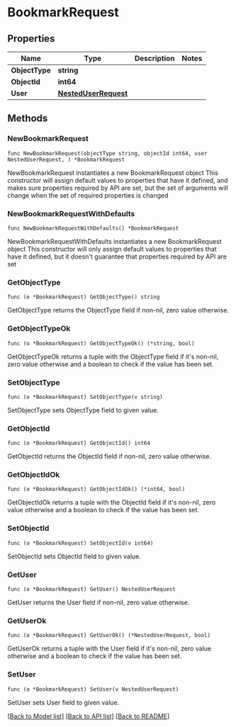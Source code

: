 # BookmarkRequest

## Properties

Name | Type | Description | Notes
------------ | ------------- | ------------- | -------------
**ObjectType** | **string** |  | 
**ObjectId** | **int64** |  | 
**User** | [**NestedUserRequest**](NestedUserRequest.md) |  | 

## Methods

### NewBookmarkRequest

`func NewBookmarkRequest(objectType string, objectId int64, user NestedUserRequest, ) *BookmarkRequest`

NewBookmarkRequest instantiates a new BookmarkRequest object
This constructor will assign default values to properties that have it defined,
and makes sure properties required by API are set, but the set of arguments
will change when the set of required properties is changed

### NewBookmarkRequestWithDefaults

`func NewBookmarkRequestWithDefaults() *BookmarkRequest`

NewBookmarkRequestWithDefaults instantiates a new BookmarkRequest object
This constructor will only assign default values to properties that have it defined,
but it doesn't guarantee that properties required by API are set

### GetObjectType

`func (o *BookmarkRequest) GetObjectType() string`

GetObjectType returns the ObjectType field if non-nil, zero value otherwise.

### GetObjectTypeOk

`func (o *BookmarkRequest) GetObjectTypeOk() (*string, bool)`

GetObjectTypeOk returns a tuple with the ObjectType field if it's non-nil, zero value otherwise
and a boolean to check if the value has been set.

### SetObjectType

`func (o *BookmarkRequest) SetObjectType(v string)`

SetObjectType sets ObjectType field to given value.


### GetObjectId

`func (o *BookmarkRequest) GetObjectId() int64`

GetObjectId returns the ObjectId field if non-nil, zero value otherwise.

### GetObjectIdOk

`func (o *BookmarkRequest) GetObjectIdOk() (*int64, bool)`

GetObjectIdOk returns a tuple with the ObjectId field if it's non-nil, zero value otherwise
and a boolean to check if the value has been set.

### SetObjectId

`func (o *BookmarkRequest) SetObjectId(v int64)`

SetObjectId sets ObjectId field to given value.


### GetUser

`func (o *BookmarkRequest) GetUser() NestedUserRequest`

GetUser returns the User field if non-nil, zero value otherwise.

### GetUserOk

`func (o *BookmarkRequest) GetUserOk() (*NestedUserRequest, bool)`

GetUserOk returns a tuple with the User field if it's non-nil, zero value otherwise
and a boolean to check if the value has been set.

### SetUser

`func (o *BookmarkRequest) SetUser(v NestedUserRequest)`

SetUser sets User field to given value.



[[Back to Model list]](../README.md#documentation-for-models) [[Back to API list]](../README.md#documentation-for-api-endpoints) [[Back to README]](../README.md)


